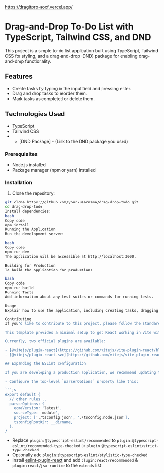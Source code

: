 
https://dragitpro-aoxf.vercel.app/
# Drag-and-Drop To-Do List with TypeScript, Tailwind CSS, and DND

This project is a simple to-do list application built using TypeScript, Tailwind CSS for styling, and a drag-and-drop (DND) package for enabling drag-and-drop functionality.

## Features

- Create tasks by typing in the input field and pressing enter.
- Drag and drop tasks to reorder them.
- Mark tasks as completed or delete them.

## Technologies Used
- TypeScript
- Tailwind CSS
- - [DND Package] - (Link to the DND package you used)


### Prerequisites

- Node.js installed
- Package manager (npm or yarn) installed







### Installation

1. Clone the repository:

```bash
git clone https://github.com/your-username/drag-drop-todo.git
cd drag-drop-todo
Install dependencies:
bash
Copy code
npm install
Running the Application
Run the development server:

bash
Copy code
npm run dev
The application will be accessible at http://localhost:3000.

Building for Production
To build the application for production:

bash
Copy code
npm run build
Running Tests
Add information about any test suites or commands for running tests.

Usage
Explain how to use the application, including creating tasks, dragging and dropping tasks, marking tasks as completed, etc.

Contributing
If you'd like to contribute to this project, please follow the standard GitHub fork/pull request workflow.

This template provides a minimal setup to get React working in Vite with HMR and some ESLint rules.

Currently, two official plugins are available:

- [@vitejs/plugin-react](https://github.com/vitejs/vite-plugin-react/blob/main/packages/plugin-react/README.md) uses [Babel](https://babeljs.io/) for Fast Refresh
- [@vitejs/plugin-react-swc](https://github.com/vitejs/vite-plugin-react-swc) uses [SWC](https://swc.rs/) for Fast Refresh

## Expanding the ESLint configuration

If you are developing a production application, we recommend updating the configuration to enable type aware lint rules:

- Configure the top-level `parserOptions` property like this:

```js
export default {
  // other rules...
  parserOptions: {
    ecmaVersion: 'latest',
    sourceType: 'module',
    project: ['./tsconfig.json', './tsconfig.node.json'],
    tsconfigRootDir: __dirname,
  },
}
```

- Replace `plugin:@typescript-eslint/recommended` to `plugin:@typescript-eslint/recommended-type-checked` or `plugin:@typescript-eslint/strict-type-checked`
- Optionally add `plugin:@typescript-eslint/stylistic-type-checked`
- Install [eslint-plugin-react](https://github.com/jsx-eslint/eslint-plugin-react) and add `plugin:react/recommended` & `plugin:react/jsx-runtime` to the `extends` list
